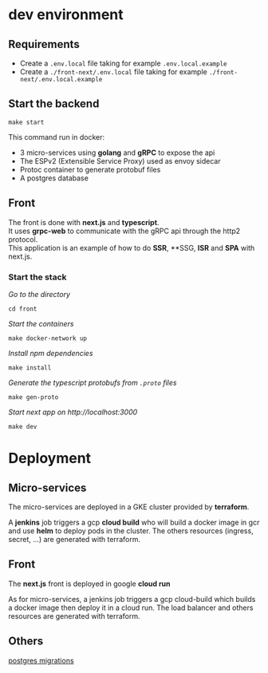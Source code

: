 
# dev environment

## Requirements
- Create a `.env.local` file taking for example `.env.local.example`  
- Create a `./front-next/.env.local` file taking for example `./front-next/.env.local.example`

## Start the backend
```shell
make start
```
This command run in docker:
- 3 micro-services using **golang** and **gRPC** to expose the api
- The ESPv2 (Extensible Service Proxy) used as envoy sidecar
- Protoc container to generate protobuf files
- A postgres database

## Front
The front is done with **next.js** and **typescript**.  
It uses **grpc-web** to communicate with the gRPC api through the http2 protocol.  
This application is an example of how to do **SSR**, **SSG, **ISR** and **SPA** with next.js.

### Start the stack
_Go to the directory_
```shell
cd front
```
_Start the containers_
```shell
make docker-network up
```
_Install npm dependencies_
```shell
make install
```
_Generate the typescript protobufs from `.proto` files_
```shell
make gen-proto
```
_Start next app on http://localhost:3000_
```shell
make dev
```

# Deployment

## Micro-services
The micro-services are deployed in a GKE cluster provided by **terraform**.

A **jenkins** job triggers a gcp **cloud build** who will build a docker image in gcr and use **helm** to deploy pods in the cluster. 
The others resources (ingress, secret, ...) are generated with terraform.

## Front
The **next.js** front is deployed in google **cloud run**

As for micro-services, a jenkins job triggers a gcp cloud-build which builds a docker image then deploy it in a cloud run.
The load balancer and others resources are generated with terraform.


## Others

[postgres migrations](./doc/migration.md)
